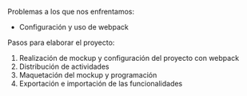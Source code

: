 Problemas a los que nos enfrentamos:
- Configuración y uso de webpack

Pasos para elaborar el proyecto:
1. Realización de mockup y configuración del proyecto con webpack
2. Distribución de actividades
3. Maquetación del mockup y programación
4. Exportación e importación de las funcionalidades
